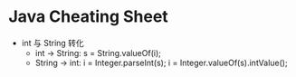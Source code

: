 # Java Cheating Sheet

- int 与 String 转化
  - int -> String: s = String.valueOf(i);
  - String -> int: i = Integer.parseInt(s); i = Integer.valueOf(s).intValue();
